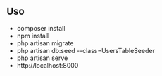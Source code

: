 ## Uso

- composer install
- npm install
- php artisan migrate
- php artisan db:seed --class=UsersTableSeeder
- php artisan serve
- http://localhost:8000

